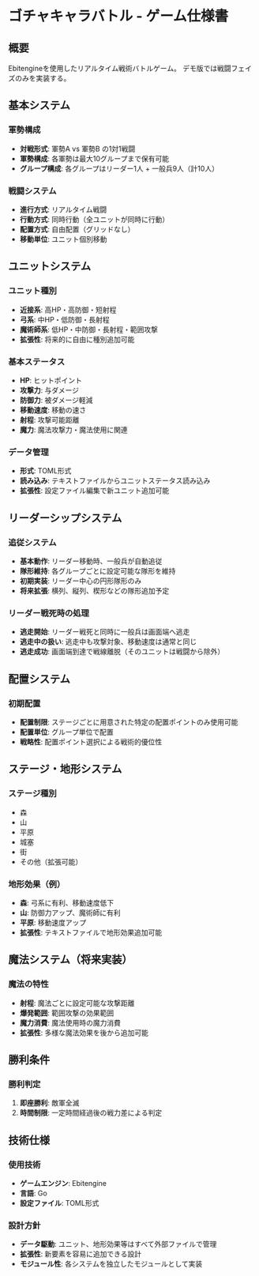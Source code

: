 # ゴチャキャラバトル - ゲーム仕様書

## 概要
Ebitengineを使用したリアルタイム戦術バトルゲーム。
デモ版では戦闘フェイズのみを実装する。

## 基本システム

### 軍勢構成
- **対戦形式**: 軍勢A vs 軍勢B の1対1戦闘
- **軍勢構成**: 各軍勢は最大10グループまで保有可能
- **グループ構成**: 各グループはリーダー1人 + 一般兵9人（計10人）

### 戦闘システム
- **進行方式**: リアルタイム戦闘
- **行動方式**: 同時行動（全ユニットが同時に行動）
- **配置方式**: 自由配置（グリッドなし）
- **移動単位**: ユニット個別移動

## ユニットシステム

### ユニット種別
- **近接系**: 高HP・高防御・短射程
- **弓系**: 中HP・低防御・長射程
- **魔術師系**: 低HP・中防御・長射程・範囲攻撃
- **拡張性**: 将来的に自由に種別追加可能

### 基本ステータス
- **HP**: ヒットポイント
- **攻撃力**: 与ダメージ
- **防御力**: 被ダメージ軽減
- **移動速度**: 移動の速さ
- **射程**: 攻撃可能距離
- **魔力**: 魔法攻撃力・魔法使用に関連

### データ管理
- **形式**: TOML形式
- **読み込み**: テキストファイルからユニットステータス読み込み
- **拡張性**: 設定ファイル編集で新ユニット追加可能

## リーダーシップシステム

### 追従システム
- **基本動作**: リーダー移動時、一般兵が自動追従
- **隊形維持**: 各グループごとに設定可能な隊形を維持
- **初期実装**: リーダー中心の円形隊形のみ
- **将来拡張**: 横列、縦列、楔形などの隊形追加予定

### リーダー戦死時の処理
- **逃走開始**: リーダー戦死と同時に一般兵は画面端へ逃走
- **逃走中の扱い**: 逃走中も攻撃対象、移動速度は通常と同じ
- **逃走成功**: 画面端到達で戦線離脱（そのユニットは戦闘から除外）

## 配置システム

### 初期配置
- **配置制限**: ステージごとに用意された特定の配置ポイントのみ使用可能
- **配置単位**: グループ単位で配置
- **戦略性**: 配置ポイント選択による戦術的優位性

## ステージ・地形システム

### ステージ種別
- 森
- 山
- 平原
- 城塞
- 街
- その他（拡張可能）

### 地形効果（例）
- **森**: 弓系に有利、移動速度低下
- **山**: 防御力アップ、魔術師に有利
- **平原**: 移動速度アップ
- **拡張性**: テキストファイルで地形効果追加可能

## 魔法システム（将来実装）

### 魔法の特性
- **射程**: 魔法ごとに設定可能な攻撃距離
- **爆発範囲**: 範囲攻撃の効果範囲
- **魔力消費**: 魔法使用時の魔力消費
- **拡張性**: 多様な魔法効果を後から追加可能

## 勝利条件

### 勝利判定
1. **即座勝利**: 敵軍全滅
2. **時間制限**: 一定時間経過後の戦力差による判定

## 技術仕様

### 使用技術
- **ゲームエンジン**: Ebitengine
- **言語**: Go
- **設定ファイル**: TOML形式

### 設計方針
- **データ駆動**: ユニット、地形効果等はすべて外部ファイルで管理
- **拡張性**: 新要素を容易に追加できる設計
- **モジュール性**: 各システムを独立したモジュールとして実装
